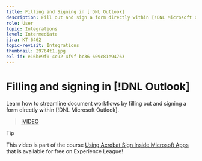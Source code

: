 ```yaml
---
title: Filling and Signing in [!DNL Outlook]
description: Fill out and sign a form directly within [!DNL Microsoft Outlook]
role: User
topic: Integrations
level: Intermediate
jira: KT-6462
topic-revisit: Integrations
thumbnail: 29764t1.jpg
exl-id: e16be9f0-4c92-4f9f-bc36-609c81e94763
---
```

# Filling and signing in [!DNL Outlook]

Learn how to streamline document workflows by filling out and signing a form directly within [!DNL Microsoft Outlook].

>[!VIDEO](https://video.tv.adobe.com/v/344947?quality=12&learn=on&hidetitle=true)

>[!TIP]
>
>This video is part of the course [Using Acrobat Sign Inside Microsoft Apps](https://experienceleague.adobe.com/?recommended=Sign-U-1-2020.2) that is available for free on Experience League!
